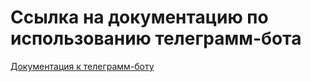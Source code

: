 # Ссылка на документацию по использованию телеграмм-бота
[Документация к телеграмм-боту](https://docs.google.com/document/d/1n_Y5LSKmq-2FZyYvciJrT4chCMqFNpmNdb3haykUA3I/edit?usp=sharing)